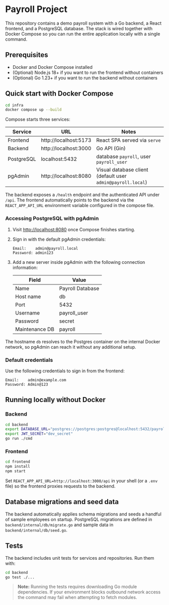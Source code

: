 # Payroll Project

This repository contains a demo payroll system with a Go backend, a React frontend, and a PostgreSQL database. The stack is wired together with Docker Compose so you can run the entire application locally with a single command.

## Prerequisites

* Docker and Docker Compose installed
* (Optional) Node.js 18+ if you want to run the frontend without containers
* (Optional) Go 1.23+ if you want to run the backend without containers

## Quick start with Docker Compose

```bash
cd infra
docker compose up --build
```

Compose starts three services:

| Service    | URL                      | Notes                                        |
|------------|--------------------------|----------------------------------------------|
| Frontend   | http://localhost:5173    | React SPA served via `serve`                 |
| Backend    | http://localhost:3000    | Go API (Gin)                                 |
| PostgreSQL | localhost:5432           | database `payroll`, user `payroll_user`      |
| pgAdmin    | http://localhost:8080    | Visual database client (default user `admin@payroll.local`) |

The backend exposes a `/health` endpoint and the authenticated API under `/api`. The frontend automatically points to the backend via the `REACT_APP_API_URL` environment variable configured in the compose file.

### Accessing PostgreSQL with pgAdmin

1. Visit [http://localhost:8080](http://localhost:8080) once Compose finishes starting.
2. Sign in with the default pgAdmin credentials:

   ```
   Email:    admin@payroll.local
   Password: admin123
   ```

3. Add a new server inside pgAdmin with the following connection information:

   | Field        | Value            |
   |--------------|------------------|
   | Name         | Payroll Database |
   | Host name    | db               |
   | Port         | 5432             |
   | Username     | payroll_user     |
   | Password     | secret           |
   | Maintenance DB | payroll        |

The hostname `db` resolves to the Postgres container on the internal Docker network, so pgAdmin can reach it without any additional setup.

### Default credentials

Use the following credentials to sign in from the frontend:

```
Email:    admin@example.com
Password: Admin@123
```

## Running locally without Docker

### Backend

```bash
cd backend
export DATABASE_URL="postgres://postgres:postgres@localhost:5432/payroll?sslmode=disable"
export JWT_SECRET="dev_secret"
go run ./cmd
```

### Frontend

```bash
cd frontend
npm install
npm start
```

Set `REACT_APP_API_URL=http://localhost:3000/api` in your shell (or a `.env` file) so the frontend proxies requests to the backend.

## Database migrations and seed data

The backend automatically applies schema migrations and seeds a handful of sample employees on startup. PostgreSQL migrations are defined in `backend/internal/db/migrate.go` and sample data in `backend/internal/db/seed.go`.

## Tests

The backend includes unit tests for services and repositories. Run them with:

```bash
cd backend
go test ./...
```

> **Note:** Running the tests requires downloading Go module dependencies. If your environment blocks outbound network access the command may fail when attempting to fetch modules.

